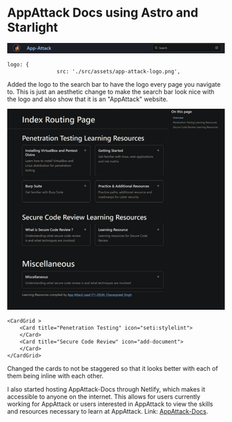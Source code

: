 # AppAttack Docs using Astro and Starlight

![Logo](images/AppAttack-Logo.png)

```
logo: {
				src: './src/assets/app-attack-logo.png',
```
Added the logo to the search bar to have the logo every page you navigate to. This is just an aesthetic change to make the search bar look nice with the logo and also show that it is an "AppAttack" website.


![Cards](images/Cards.png)

```
<CardGrid >
	<Card title="Penetration Testing" icon="seti:stylelint">
	</Card>
	<Card title="Secure Code Review" icon="add-document">
	</Card>
</CardGrid>
```
Changed the cards to not be staggered so that it looks better with each of them being inline with each other.

I also started hosting AppAttack-Docs through Netlify, which makes it accessible to anyone on the internet. This allows for users currently working for AppAttack or users interested in AppAttack to view the skills and resources necessary to learn at AppAttack. Link: [AppAttack-Docs](https://app-attack-docs.netlify.app/).